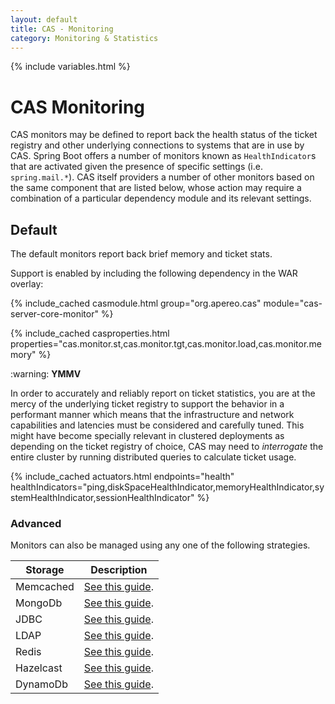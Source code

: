 ```yaml
---
layout: default
title: CAS - Monitoring
category: Monitoring & Statistics
---
```


{% include variables.html %}

# CAS Monitoring

CAS monitors may be defined to report back the health status of the ticket registry 
and other underlying connections to systems that are in use by CAS. Spring Boot 
offers a number of monitors known as `HealthIndicator`s that are activated given 
the presence of specific settings (i.e. `spring.mail.*`). CAS itself providers a 
number of other monitors based on the same component that are listed below, whose 
action may require a combination of a particular dependency module and its relevant settings.

## Default

The default monitors report back brief memory and ticket stats.

Support is enabled by including the following dependency in the WAR overlay:

{% include_cached casmodule.html group="org.apereo.cas" module="cas-server-core-monitor" %}

{% include_cached casproperties.html 
properties="cas.monitor.st,cas.monitor.tgt,cas.monitor.load,cas.monitor.memory" %}

<div class="alert alert-warning">:warning: <strong>YMMV</strong><p>In order to accurately and reliably 
report on ticket statistics, you are at the mercy of the underlying ticket registry to support 
the behavior in a performant manner which means that the infrastructure and network capabilities 
and latencies must be considered and carefully tuned. This might have become specially relevant 
in clustered deployments as depending on the ticket registry of choice, CAS may need 
to <i>interrogate</i> the entire cluster by running distributed queries to calculate ticket usage.</p></div>

{% include_cached actuators.html endpoints="health" 
healthIndicators="ping,diskSpaceHealthIndicator,memoryHealthIndicator,systemHealthIndicator,sessionHealthIndicator" %}

### Advanced

Monitors can also be managed using any one of the following strategies.

| Storage        | Description                                              |
|----------------|----------------------------------------------------------|
| Memcached      | [See this guide](Configuring-Monitoring-Memcached.html). |
| MongoDb        | [See this guide](Configuring-Monitoring-MongoDb.html).   |
| JDBC           | [See this guide](Configuring-Monitoring-JDBC.html).      |
| LDAP           | [See this guide](Configuring-Monitoring-LDAP.html).      |
| Redis          | [See this guide](Configuring-Monitoring-Redis.html).     |
| Hazelcast      | [See this guide](Configuring-Monitoring-Hazelcast.html). |
| DynamoDb       | [See this guide](Configuring-Monitoring-DynamoDb.html).  |
